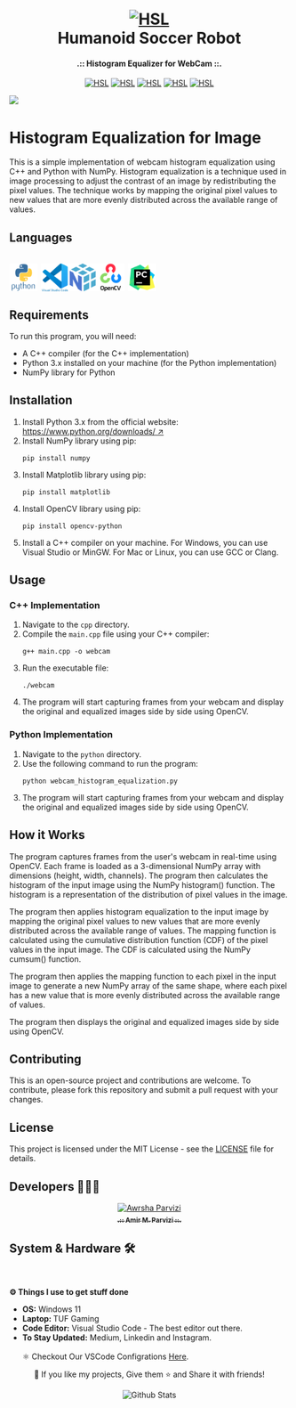 <h1 align="center">
  <br>
  <a href="https://github.com/Awrsha/RoboticSoccerPlayGround"><img src="https://s6.uupload.ir/files/hsl_0dhk.png" alt="HSL" width="200"></a>
  <br>
  Humanoid Soccer Robot 
  <br>
</h1>

<b><h4 align="center">.:: Histogram Equalizer for WebCam ::.</h4></b>

<p align="center">
<a href="https://github.com/Awrsha/Histogram-Equalizer-for-WebCam"><img src="https://img.shields.io/badge/Version-1.2.1-brightgreen" alt="HSL" width="100"></a>
<a href="https://github.com/Awrsha/Histogram-Equalizer-for-WebCam"><img src="https://img.shields.io/badge/Platform-linux--64 -blue" alt="HSL" width="130"></a>
<a href="https://github.com/Awrsha/Histogram-Equalizer-for-WebCam"><img src="https://img.shields.io/badge/Platform-windows-cyan" alt="HSL" width="130"></a>
<a href="https://github.com/Awrsha/Histogram-Equalizer-for-WebCam/blob/main/LICENSE.md"><img src="https://img.shields.io/badge/LICENSE-MIT-red" alt="HSL" width="110"></a>
<a href="https://github.com/Awrsha/Histogram-Equalizer-for-WebCam/network/members"><img src="https://img.shields.io/badge/Developers-1-lightgrey" alt="HSL" width="100"></a>
</p>
<a href="https://www.youtube.com/watch?v=dQw4w9WgXcQ"><img src="https://user-images.githubusercontent.com/73097560/115834477-dbab4500-a447-11eb-908a-139a6edaec5c.gif"></a>

# Histogram Equalization for Image

This is a simple implementation of webcam histogram equalization using C++ and Python with NumPy. Histogram equalization is a technique used in image processing to adjust the contrast of an image by redistributing the pixel values. The technique works by mapping the original pixel values to new values that are more evenly distributed across the available range of values.

## Languages  
<code>
<img align="center" src="https://github.com/devicons/devicon/blob/v2.15.1/icons/python/python-original-wordmark.svg" width="50" height="50" /> <img align="center" src="https://github.com/devicons/devicon/blob/v2.15.1/icons/vscode/vscode-original-wordmark.svg" width="50" height="50"/><img align="center" src="https://github.com/devicons/devicon/blob/v2.15.1/icons/numpy/numpy-original.svg" width="50" height="50"/><img align="center" src="https://github.com/devicons/devicon/blob/v2.15.1/icons/opencv/opencv-original-wordmark.svg" width="50" height="50" /> <img align="center" src="https://github.com/devicons/devicon/blob/v2.15.1/icons/pycharm/pycharm-original.svg" width="50" height="50"/>
</code>

## Requirements

To run this program, you will need:
- A C++ compiler (for the C++ implementation)
- Python 3.x installed on your machine (for the Python implementation)
- NumPy library for Python

## Installation

1. Install Python 3.x from the official website: [https://www.python.org/downloads/ ↗](https://www.python.org/downloads/)
2. Install NumPy library using pip:
   ```
   pip install numpy
   ```
3. Install Matplotlib library using pip:
   ```
   pip install matplotlib
   ```
4. Install OpenCV library using pip:
   ```
   pip install opencv-python
   ```
5. Install a C++ compiler on your machine. For Windows, you can use Visual Studio or MinGW. For Mac or Linux, you can use GCC or Clang.

## Usage

### C++ Implementation

1. Navigate to the `cpp` directory.
2. Compile the `main.cpp` file using your C++ compiler:
   ```
   g++ main.cpp -o webcam
   ```
3. Run the executable file:
   ```
   ./webcam
   ```
4. The program will start capturing frames from your webcam and display the original and equalized images side by side using OpenCV.

### Python Implementation

1. Navigate to the `python` directory.
2. Use the following command to run the program:
   ```
   python webcam_histogram_equalization.py
   ```
3. The program will start capturing frames from your webcam and display the original and equalized images side by side using OpenCV.

## How it Works

The program captures frames from the user's webcam in real-time using OpenCV. Each frame is loaded as a 3-dimensional NumPy array with dimensions (height, width, channels). The program then calculates the histogram of the input image using the NumPy histogram() function. The histogram is a representation of the distribution of pixel values in the image.

The program then applies histogram equalization to the input image by mapping the original pixel values to new values that are more evenly distributed across the available range of values. The mapping function is calculated using the cumulative distribution function (CDF) of the pixel values in the input image. The CDF is calculated using the NumPy cumsum() function.

The program then applies the mapping function to each pixel in the input image to generate a new NumPy array of the same shape, where each pixel has a new value that is more evenly distributed across the available range of values.

The program then displays the original and equalized images side by side using OpenCV.

## Contributing

This is an open-source project and contributions are welcome. To contribute, please fork this repository and submit a pull request with your changes.

## License

This project is licensed under the MIT License - see the [LICENSE](LICENSE) file for details.

## Developers 👨🏻‍💻
<p align="center">
<a href="https://github.com/Awrsha"><img src="https://avatars.githubusercontent.com/u/89135083?v=4" width="100;" alt="Awrsha Parvizi"/><br /><sub><b>.:: Amir M. Parvizi ::.</b></sub></a>
</p>

## System & Hardware 🛠  
<br> <summary><b>⚙️ Things I use to get stuff done</b></summary> <ul> <li><b>OS:</b> Windows 11</li> <li><b>Laptop: </b>TUF Gaming</li> <li><b>Code Editor:</b> Visual Studio Code - The best editor out there.</li> <li><b>To Stay Updated:</b> Medium, Linkedin and Instagram.</li> <br /> ⚛️ Checkout Our VSCode Configrations <a href="">Here</a>. </ul> <p align="center">💙 If you like my projects, Give them ⭐ and Share it with friends!</p></p><p align="center"><img height="27" src="https://raw.githubusercontent.com/mayhemantt/mayhemantt/Update/svg/Bottom.svg" alt="Github Stats" /></p>

